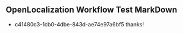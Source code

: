## OpenLocalization Workflow Test MarkDown
* c41480c3-1cb0-4dbe-843d-ae74e97a6bf5 thanks!

<!--HONumber=Sep16_HO1-->


